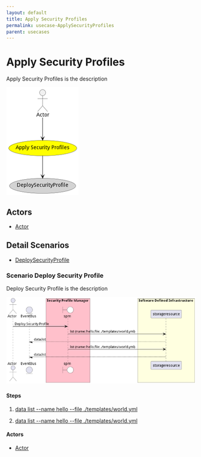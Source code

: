 ```yaml
---
layout: default
title: Apply Security Profiles
permalink: usecase-ApplySecurityProfiles
parent: usecases
---
```

# Apply Security Profiles

Apply Security Profiles is the description

![Activities Diagram](./Activities.png)

## Actors

* [Actor](actor-actor)











## Detail Scenarios

* [DeploySecurityProfile](#scenario-DeploySecurityProfile)



### Scenario Deploy Security Profile

Deploy Security Profile is the description

![Scenario DeploySecurityProfile](./DeploySecurityProfile.png)

#### Steps

1. [data list --name hello --file ./templates/world.yml](#action-data-list)

1. [data list --name hello --file ./templates/world.yml](#action-data-list)


#### Actors

* [Actor](actor-actor)





